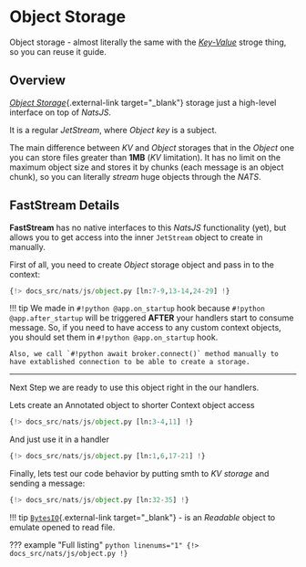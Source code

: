 # Object Storage

Object storage - almost literally the same with the [*Key-Value*](./key-value.md) stroge thing, so you can reuse it guide.

## Overview

[*Object Storage*](https://docs.nats.io/nats-concepts/jetstream/obj_store){.external-link target="_blank"} storage just a high-level interface on top of *NatsJS*.

It is a regular *JetStream*, where *Object key* is a subject.

The main difference between *KV* and *Object* storages that in the *Object* one you can store files greater than **1MB** (*KV* limitation). It has no limit on the maximum object size and stores it by chunks (each message is an object chunk), so you can literally *stream* huge objects through the *NATS*.

## FastStream Details

**FastStream** has no native interfaces to this *NatsJS* functionality (yet), but allows you to get access into the inner `JetStream` object to create in manually.

First of all, you need to create *Object* storage object and pass in to the context:

```python linenums="1" hl_lines="14-15"
{!> docs_src/nats/js/object.py [ln:7-9,13-14,24-29] !}
```

!!! tip
    We made in `#!python @app.on_startup` hook because `#!python @app.after_startup` will be triggered **AFTER** your handlers start to consume message. So, if you need to have access to any custom context objects, you should set them in `#!python @app.on_startup` hook.

    Also, we call `#!python await broker.connect()` method manually to have extablished connection to be able to create a storage.

---

Next Step we are ready to use this object right in the our handlers.

Lets create an Annotated object to shorter Context object access

```python linenums="1" hl_lines="5"
{!> docs_src/nats/js/object.py [ln:3-4,11] !}
```

And just use it in a handler

```python linenums="1" hl_lines="8 10-11"
{!> docs_src/nats/js/object.py [ln:1,6,17-21] !}
```

Finally, lets test our code behavior by putting smth to *KV storage* and sending a message:

```python linenums="1" hl_lines="3-4"
{!> docs_src/nats/js/object.py [ln:32-35] !}
```

!!! tip
    [`BytesIO`](https://docs.python.org/3/library/io.html#binary-i-o){.external-link target="_blank"} - is an *Readable* object to emulate opened to read file.

??? example "Full listing"
    ```python linenums="1"
    {!> docs_src/nats/js/object.py !}
    ```
